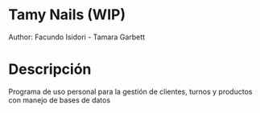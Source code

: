# Tamy Nails (WIP)
Author: Facundo Isidori - Tamara Garbett

# Descripción
Programa de uso personal para la gestión de clientes, turnos y productos con manejo de bases de datos
